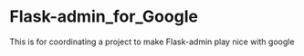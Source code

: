 # Flask-admin_for_Google
This is for coordinating a project to make Flask-admin play nice with google 
